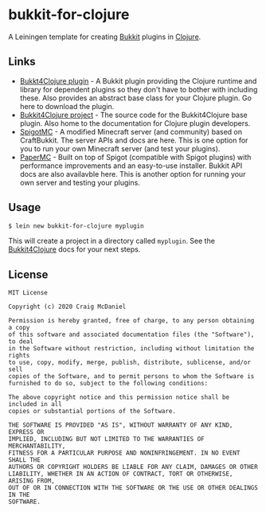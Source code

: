 # bukkit-for-clojure

A Leiningen template for creating [Bukkit](https://bukkit.org/) plugins in [Clojure](https://clojure.org).

## Links

- [Bukkt4Clojure plugin](FIXME) - A Bukkit plugin providing the Clojure
  runtime and library for dependent plugins so they don't have to bother with including these. Also
  provides an abstract base class for your Clojure plugin. Go here to download the plugin.
- [Bukkit4Clojure project](https://github.com/cpmcdaniel/Bukkit4Clojure) - The source code for the 
  Bukkit4Clojure base plugin. Also home to the documentation for Clojure plugin developers.
- [SpigotMC](https://www.spigotmc.org/) - A modified Minecraft server (and community) based on 
  CraftBukkit. The server APIs and docs are here. This is one option for you to run your own
  Minecraft server (and test your plugins).
- [PaperMC](https://papermc.io/) - Built on top of Spigot (compatible with Spigot plugins) with
  performance improvements and an easy-to-use installer. Bukkit API docs are also availavble here.
  This is another option for running your own server and testing your plugins.

## Usage

```bash
$ lein new bukkit-for-clojure myplugin
```

This will create a project in a directory called `myplugin`. See the [Bukkit4Clojure](https://github.com/cpmcdaniel/Bukkit4Clojure)
docs for your next steps.

## License

```
MIT License

Copyright (c) 2020 Craig McDaniel

Permission is hereby granted, free of charge, to any person obtaining a copy
of this software and associated documentation files (the "Software"), to deal
in the Software without restriction, including without limitation the rights
to use, copy, modify, merge, publish, distribute, sublicense, and/or sell
copies of the Software, and to permit persons to whom the Software is
furnished to do so, subject to the following conditions:

The above copyright notice and this permission notice shall be included in all
copies or substantial portions of the Software.

THE SOFTWARE IS PROVIDED "AS IS", WITHOUT WARRANTY OF ANY KIND, EXPRESS OR
IMPLIED, INCLUDING BUT NOT LIMITED TO THE WARRANTIES OF MERCHANTABILITY,
FITNESS FOR A PARTICULAR PURPOSE AND NONINFRINGEMENT. IN NO EVENT SHALL THE
AUTHORS OR COPYRIGHT HOLDERS BE LIABLE FOR ANY CLAIM, DAMAGES OR OTHER
LIABILITY, WHETHER IN AN ACTION OF CONTRACT, TORT OR OTHERWISE, ARISING FROM,
OUT OF OR IN CONNECTION WITH THE SOFTWARE OR THE USE OR OTHER DEALINGS IN THE
SOFTWARE.
```